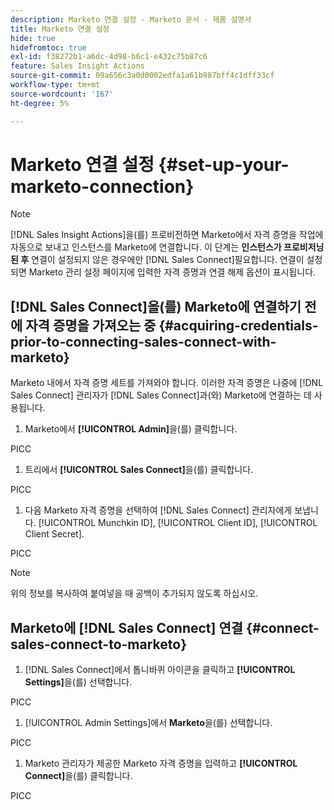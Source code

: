 ```yaml
---
description: Marketo 연결 설정 - Marketo 문서 - 제품 설명서
title: Marketo 연결 설정
hide: true
hidefromtoc: true
exl-id: f38272b1-a6dc-4d98-b6c1-e432c75b87c6
feature: Sales Insight Actions
source-git-commit: 09a656c3a0d0002edfa1a61b987bff4c1dff33cf
workflow-type: tm+mt
source-wordcount: '167'
ht-degree: 5%

---
```


# Marketo 연결 설정 {#set-up-your-marketo-connection}

>[!NOTE]
>
>[!DNL Sales Insight Actions]을(를) 프로비전하면 Marketo에서 자격 증명을 작업에 자동으로 보내고 인스턴스를 Marketo에 연결합니다. 이 단계는 **인스턴스가 프로비저닝된 후** 연결이 설정되지 않은 경우에만 [!DNL Sales Connect]필요합니다. 연결이 설정되면 Marketo 관리 설정 페이지에 입력한 자격 증명과 연결 해제 옵션이 표시됩니다.

## [!DNL Sales Connect]을(를) Marketo에 연결하기 전에 자격 증명을 가져오는 중 {#acquiring-credentials-prior-to-connecting-sales-connect-with-marketo}

Marketo 내에서 자격 증명 세트를 가져와야 합니다. 이러한 자격 증명은 나중에 [!DNL Sales Connect] 관리자가 [!DNL Sales Connect]과(와) Marketo에 연결하는 데 사용됩니다.

1. Marketo에서 **[!UICONTROL Admin]**&#x200B;을(를) 클릭합니다.

PICC

1. 트리에서 **[!UICONTROL Sales Connect]**&#x200B;을(를) 클릭합니다.

PICC

1. 다음 Marketo 자격 증명을 선택하여 [!DNL Sales Connect] 관리자에게 보냅니다. [!UICONTROL Munchkin ID], [!UICONTROL Client ID], [!UICONTROL Client Secret].

PICC

>[!NOTE]
>
>위의 정보를 복사하여 붙여넣을 때 공백이 추가되지 않도록 하십시오.

## Marketo에 [!DNL Sales Connect] 연결 {#connect-sales-connect-to-marketo}

1. [!DNL Sales Connect]에서 톱니바퀴 아이콘을 클릭하고 **[!UICONTROL Settings]**&#x200B;을(를) 선택합니다.

PICC

1. [!UICONTROL Admin Settings]에서 **Marketo**&#x200B;을(를) 선택합니다.

PICC

1. Marketo 관리자가 제공한 Marketo 자격 증명을 입력하고 **[!UICONTROL Connect]**&#x200B;을(를) 클릭합니다.

PICC
